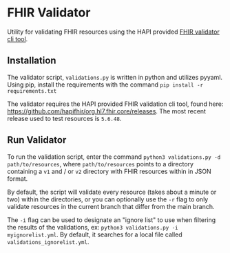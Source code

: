 # FHIR Validator
Utility for validating FHIR resources using the HAPI provided [FHIR validator cli tool](https://github.com/hapifhir/org.hl7.fhir.core/).

## Installation
The validator script, `validations.py` is written in python and utilizes pyyaml.  Using pip, install the requirements with the command `pip install -r requirements.txt`

The validator requires the HAPI provided FHIR validation cli tool, found here: https://github.com/hapifhir/org.hl7.fhir.core/releases.  The most recent release used to test resources is `5.6.48`.

## Run Validator
To run the validation script, enter the command `python3 validations.py -d path/to/resources`, where `path/to/resources` points to a directory containing a `v1` and / or `v2` directory with FHIR resources within in JSON format.

By default, the script will validate every resource (takes about a minute or two) within the directories, or you can optionally use the `-r` flag to only validate resources in the current branch that differ from the main branch.

The `-i` flag can be used to designate an "ignore list" to use when filtering the results of the validations, ex:
`python3 validations.py -i myignorelist.yml`.  By default, it searches for a local file called `validations_ignorelist.yml`.
